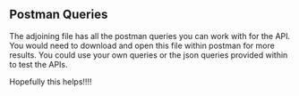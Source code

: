 ## Postman Queries

The adjoining file has all the postman queries you can work with for the API. You would need to download and open this file within postman for more results.
You could use your own queries or the json queries provided within to test the APIs. 

Hopefully this helps!!!!
